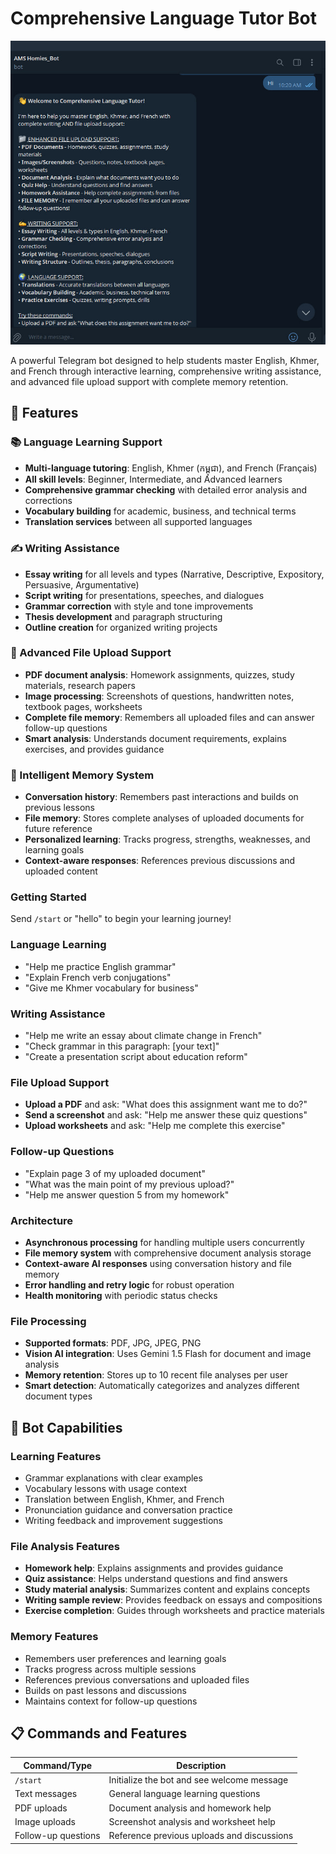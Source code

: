 # Comprehensive Language Tutor Bot

![Bot Image](https://github.com/sreypich999/Bot/blob/main/photo_2025-10-22_23-21-46.jpg)

A powerful Telegram bot designed to help students master English, Khmer, and French through interactive learning, comprehensive writing assistance, and advanced file upload support with complete memory retention.

## 🌟 Features

### 📚 Language Learning Support
- **Multi-language tutoring**: English, Khmer (កម្ពុជា), and French (Français)
- **All skill levels**: Beginner, Intermediate, and Advanced learners
- **Comprehensive grammar checking** with detailed error analysis and corrections
- **Vocabulary building** for academic, business, and technical terms
- **Translation services** between all supported languages

### ✍️ Writing Assistance
- **Essay writing** for all levels and types (Narrative, Descriptive, Expository, Persuasive, Argumentative)
- **Script writing** for presentations, speeches, and dialogues
- **Grammar correction** with style and tone improvements
- **Thesis development** and paragraph structuring
- **Outline creation** for organized writing projects

### 📁 Advanced File Upload Support
- **PDF document analysis**: Homework assignments, quizzes, study materials, research papers
- **Image processing**: Screenshots of questions, handwritten notes, textbook pages, worksheets
- **Complete file memory**: Remembers all uploaded files and can answer follow-up questions
- **Smart analysis**: Understands document requirements, explains exercises, and provides guidance

### 🧠 Intelligent Memory System
- **Conversation history**: Remembers past interactions and builds on previous lessons
- **File memory**: Stores complete analyses of uploaded documents for future reference
- **Personalized learning**: Tracks progress, strengths, weaknesses, and learning goals
- **Context-aware responses**: References previous discussions and uploaded content







### Getting Started
Send `/start` or "hello" to begin your learning journey!

### Language Learning
- "Help me practice English grammar"
- "Explain French verb conjugations"
- "Give me Khmer vocabulary for business"

### Writing Assistance
- "Help me write an essay about climate change in French"
- "Check grammar in this paragraph: [your text]"
- "Create a presentation script about education reform"

### File Upload Support
- **Upload a PDF** and ask: "What does this assignment want me to do?"
- **Send a screenshot** and ask: "Help me answer these quiz questions"
- **Upload worksheets** and ask: "Help me complete this exercise"

### Follow-up Questions
- "Explain page 3 of my uploaded document"
- "What was the main point of my previous upload?"
- "Help me answer question 5 from my homework"



### Architecture
- **Asynchronous processing** for handling multiple users concurrently
- **File memory system** with comprehensive document analysis storage
- **Context-aware AI responses** using conversation history and file memory
- **Error handling and retry logic** for robust operation
- **Health monitoring** with periodic status checks

### File Processing
- **Supported formats**: PDF, JPG, JPEG, PNG
- **Vision AI integration**: Uses Gemini 1.5 Flash for document and image analysis
- **Memory retention**: Stores up to 10 recent file analyses per user
- **Smart detection**: Automatically categorizes and analyzes different document types

## 🤖 Bot Capabilities

### Learning Features
- Grammar explanations with clear examples
- Vocabulary lessons with usage context
- Translation between English, Khmer, and French
- Pronunciation guidance and conversation practice
- Writing feedback and improvement suggestions

### File Analysis Features
- **Homework help**: Explains assignments and provides guidance
- **Quiz assistance**: Helps understand questions and find answers
- **Study material analysis**: Summarizes content and explains concepts
- **Writing sample review**: Provides feedback on essays and compositions
- **Exercise completion**: Guides through worksheets and practice materials

### Memory Features
- Remembers user preferences and learning goals
- Tracks progress across multiple sessions
- References previous conversations and uploaded files
- Builds on past lessons and discussions
- Maintains context for follow-up questions

## 📋 Commands and Features

| Command/Type | Description |
|-------------|-------------|
| `/start` | Initialize the bot and see welcome message |
| Text messages | General language learning questions |
| PDF uploads | Document analysis and homework help |
| Image uploads | Screenshot analysis and worksheet help |
| Follow-up questions | Reference previous uploads and discussions |









